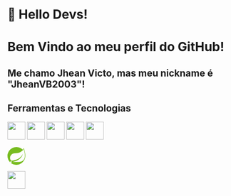 # 👋 Hello Devs! 
# Bem Vindo ao meu perfil do GitHub!
## Me chamo Jhean Victo, mas meu nickname é "JheanVB2003"!
## Ferramentas e Tecnologias

<img loading="lazy" src="https://icongr.am/devicon/git-original.svg?size=40&color=currentColor" width="40" height="40"/>

<img loading="lazy" src="https://devicon-website.vercel.app/api/github/original.svg" width="40" height="40">

<img loading="lazy" src="https://icongr.am/devicon/html5-original.svg?size=40&color=currentColor" width="40" height="40"/>

<img loading="lazy" src="https://icongr.am/devicon/css3-original.svg?size=40&color=currentColor" width="40" height="40"/>

<img loading="lazy" src="https://icongr.am/devicon/java-original.svg?size=40&color=currentColor" width="40" height="40"/>

<svg xmlns="http://www.w3.org/2000/svg" width="40" height="40" viewBox="0 0 128 128"><path fill="#77bc1f" d="M116.452 6.643a59.104 59.104 0 0 1-6.837 12.136A64.249 64.249 0 0 0 64.205-.026C28.984-.026 0 28.982 0 64.242a64.316 64.316 0 0 0 19.945 46.562l2.368 2.1a64.22 64.22 0 0 0 41.358 15.122c33.487 0 61.637-26.24 64.021-59.683c1.751-16.371-3.051-37.077-11.24-61.7M29.067 111.17a5.5 5.5 0 0 1-4.269 2.034c-3.018 0-5.487-2.484-5.487-5.502c0-3.017 2.485-5.501 5.487-5.501c1.25 0 2.485.433 3.452 1.234c2.351 1.9 2.718 5.384.817 7.735m87.119-19.238c-15.843 21.122-49.68 14.003-71.376 15.02c0 0-3.852.234-7.721.867c0 0 1.45-.617 3.335-1.334c15.226-5.301 22.43-6.335 31.685-11.086c17.427-8.869 34.654-28.274 38.24-48.463c-6.637 19.422-26.75 36.11-45.077 42.895c-12.557 4.635-35.238 9.136-35.238 9.136l-.917-.484c-15.442-7.518-15.91-40.977 12.157-51.78c12.291-4.735 24.048-2.134 37.323-5.302c14.175-3.367 30.568-14.004 37.238-27.874c7.471 22.19 16.46 56.932.35 78.405z"/></svg>

<img loading="lazy" src="https://icongr.am/devicon/mysql-original-wordmark.svg?size=40&color=currentColor" width="40" height="40"/>


